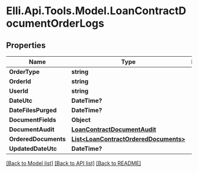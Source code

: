 # Elli.Api.Tools.Model.LoanContractDocumentOrderLogs
## Properties

Name | Type | Description | Notes
------------ | ------------- | ------------- | -------------
**OrderType** | **string** |  | [optional] 
**OrderId** | **string** |  | [optional] 
**UserId** | **string** |  | [optional] 
**DateUtc** | **DateTime?** |  | [optional] 
**DateFilesPurged** | **DateTime?** |  | [optional] 
**DocumentFields** | **Object** |  | [optional] 
**DocumentAudit** | [**LoanContractDocumentAudit**](LoanContractDocumentAudit.md) |  | [optional] 
**OrderedDocuments** | [**List&lt;LoanContractOrderedDocuments&gt;**](LoanContractOrderedDocuments.md) |  | [optional] 
**UpdatedDateUtc** | **DateTime?** |  | [optional] 

[[Back to Model list]](../README.md#documentation-for-models) [[Back to API list]](../README.md#documentation-for-api-endpoints) [[Back to README]](../README.md)

